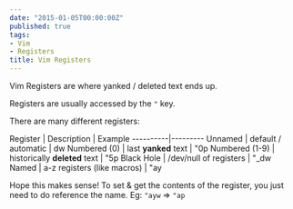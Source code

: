 ```yaml
---
date: "2015-01-05T00:00:00Z"
published: true
tags:
- Vim
- Registers
title: Vim Registers
---
```


Vim Registers are where yanked / deleted text ends up.

Registers are usually accessed by the `"` key.

There are many different registers:

Register | Description | Example
----------|---------
Unnamed | default / automatic | dw
Numbered (0) | last **yanked** text | "0p
Numbered (1-9) | historically **deleted** text | "5p
Black Hole | /dev/null of registers | "_dw
Named | a-z registers (like macros) | "ay

Hope this makes sense! To set & get the contents of the register, you just need to do reference the name. Eg: `"ayw` => `"ap`

